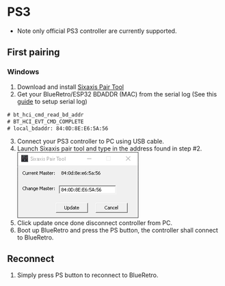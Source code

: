 # PS3
* Note only official PS3 controller are currently supported.
## First pairing
### Windows
1. Download and install [Sixaxis Pair Tool](https://sixaxispairtool.en.lo4d.com/windows#:~:text=The%20Sixaxis%20Pair%20Tool%20is,games%20with%20your%20PS3%20controller.)
2. Get your BlueRetro/ESP32 BDADDR (MAC) from the serial log (See this [guide](https://github.com/darthcloud/BlueRetro/wiki/Getting-BlueRetro-debug-logs-via-Serial-port-Windows-10) to setup serial log)
```
# bt_hci_cmd_read_bd_addr
# BT_HCI_EVT_CMD_COMPLETE
# local_bdaddr: 84:0D:8E:E6:5A:56
```
3. Connect your PS3 controller to PC using USB cable.
4. Launch Sixaxis pair tool and type in the address found in step #2.\
![](img/SixaxisPairTool_v0FDiegEiq.png)
5. Click update once done disconnect controller from PC.
6. Boot up BlueRetro and press the PS button, the controller shall connect to BlueRetro.
## Reconnect
1. Simply press PS button to reconnect to BlueRetro.